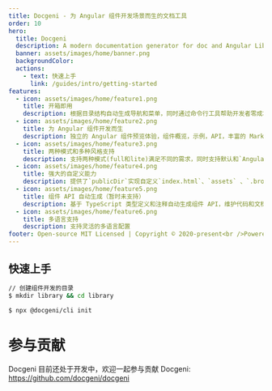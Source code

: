 ```yaml
---
title: Docgeni - 为 Angular 组件开发场景而生的文档工具
order: 10
hero:
  title: Docgeni
  description: A modern documentation generator for doc and Angular Lib
  banner: assets/images/home/banner.png
  backgroundColor:
  actions:
    - text: 快速上手
      link: /guides/intro/getting-started
features:
  - icon: assets/images/home/feature1.png
    title: 开箱即用
    description: 根据目录结构自动生成导航和菜单，同时通过命令行工具帮助开发者零成本上手，让你快速开始文档编写和组件开发开发
  - icon: assets/images/home/feature2.png
    title: 为 Angular 组件开发而生
    description: 独立的 Angular 组件预览体验，组件概览，示例，API，丰富的 Markdown 扩展，使文档编写起来更简单，支持同时存在多个类库 
  - icon: assets/images/home/feature3.png
    title: 两种模式和多种风格支持
    description: 支持两种模式(full和lite)满足不同的需求，同时支持默认和`Angular`风格，让用户选择适合自己的主题
  - icon: assets/images/home/feature4.png
    title: 强大的自定义能力
    description: 提供了`publicDir`实现自定义`index.html`、`assets` 、`.browserslistrc`、`styles.scss`等功能，同时支持完全自定义的站点。
  - icon: assets/images/home/feature5.png
    title: 组件 API 自动生成（暂时未支持）
    description: 基于 TypeScript 类型定义和注释自动生成组件 API，维护代码和文档始终如一
  - icon: assets/images/home/feature6.png
    title: 多语言支持
    description: 支持灵活的多语言配置   
footer: Open-source MIT Licensed | Copyright © 2020-present<br />Powered by self
---
```



 ## 快速上手

```bash
// 创建组件开发的目录
$ mkdir library && cd library

$ npx @docgeni/cli init
```

# 参与贡献
Docgeni 目前还处于开发中，欢迎一起参与贡献 Docgeni: https://github.com/docgeni/docgeni

